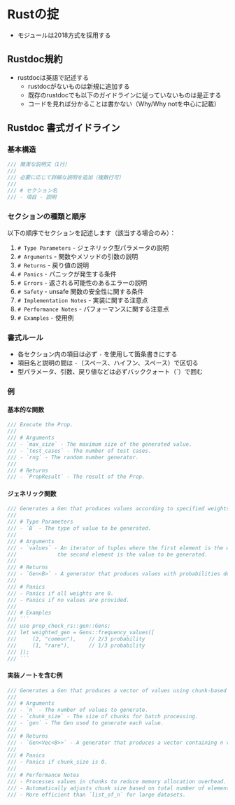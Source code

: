 # Rustの掟

- モジュールは2018方式を採用する

## Rustdoc規約

- rustdocは英語で記述する
  - rustdocがないものは新規に追加する
  - 既存のrustdocでも以下のガイドラインに従っていないものは是正する
  - コードを見れば分かることは書かない（Why/Why notを中心に記載）

## Rustdoc 書式ガイドライン

### 基本構造

```rust
/// 簡潔な説明文（1行）
///
/// 必要に応じて詳細な説明を追加（複数行可）
///
/// # セクション名
/// - 項目 - 説明
```

### セクションの種類と順序

以下の順序でセクションを記述します（該当する場合のみ）：

1. `# Type Parameters` - ジェネリック型パラメータの説明
2. `# Arguments` - 関数やメソッドの引数の説明
3. `# Returns` - 戻り値の説明
4. `# Panics` - パニックが発生する条件
5. `# Errors` - 返される可能性のあるエラーの説明
6. `# Safety` - unsafe 関数の安全性に関する条件
7. `# Implementation Notes` - 実装に関する注意点
8. `# Performance Notes` - パフォーマンスに関する注意点
9. `# Examples` - 使用例

### 書式ルール

- 各セクション内の項目は必ず `-` を使用して箇条書きにする
- 項目名と説明の間は ` - `（スペース、ハイフン、スペース）で区切る
- 型パラメータ、引数、戻り値などは必ずバッククォート（\`）で囲む

### 例

#### 基本的な関数

```rust
/// Execute the Prop.
///
/// # Arguments
/// - `max_size` - The maximum size of the generated value.
/// - `test_cases` - The number of test cases.
/// - `rng` - The random number generator.
///
/// # Returns
/// - `PropResult` - The result of the Prop.
```

#### ジェネリック関数

```rust
/// Generates a Gen that produces values according to specified weights.
///
/// # Type Parameters
/// - `B` - The type of value to be generated.
///
/// # Arguments
/// - `values` - An iterator of tuples where the first element is the weight (u32) and
///             the second element is the value to be generated.
///
/// # Returns
/// - `Gen<B>` - A generator that produces values with probabilities determined by their weights.
///
/// # Panics
/// - Panics if all weights are 0.
/// - Panics if no values are provided.
///
/// # Examples
/// ```
/// use prop_check_rs::gen::Gens;
/// let weighted_gen = Gens::frequency_values([
///     (2, "common"),    // 2/3 probability
///     (1, "rare"),      // 1/3 probability
/// ]);
/// ```
```

#### 実装ノートを含む例

```rust
/// Generates a Gen that produces a vector of values using chunk-based processing for better performance.
///
/// # Arguments
/// - `n` - The number of values to generate.
/// - `chunk_size` - The size of chunks for batch processing.
/// - `gen` - The Gen used to generate each value.
///
/// # Returns
/// - `Gen<Vec<B>>` - A generator that produces a vector containing n values.
///
/// # Panics
/// - Panics if chunk_size is 0.
///
/// # Performance Notes
/// - Processes values in chunks to reduce memory allocation overhead.
/// - Automatically adjusts chunk size based on total number of elements.
/// - More efficient than `list_of_n` for large datasets.
```
